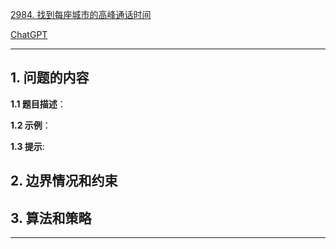 [2984. 找到每座城市的高峰通话时间](https://leetcode.cn/problems/find-peak-calling-hours-for-each-city)

[ChatGPT](chat.openai.com)

---

## 1. 问题的内容
**1.1 题目描述**：

**1.2 示例**：

**1.3 提示**:

## 2. 边界情况和约束


## 3. 算法和策略

---

